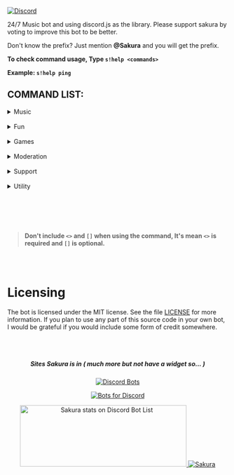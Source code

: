 
[![Discord](https://discordapp.com/api/guilds/492345609928572948/embed.png)](https://discord.gg/BTckadf)


24/7 Music bot and using discord.js as the library. Please support sakura by voting to improve this bot to be better.

Don't know the prefix? Just mention **@Sakura** and you will get the prefix.

**To check command usage, Type `s!help <commands>`**

**Example: `s!help ping`**



## COMMAND LIST:

<details>
<summary>Music</summary>
<br>

```
 s!search <Song Name>
 s!play <Song Name>
 s!loop
 s!shuffle
 s!lyrics <Song Name>
 s!np
 s!queue
 s!skip
 s!stop
 s!pause
 s!resume
 s!volume [1 - 100]
```

</details>
<br>
<details>
<summary>Fun</summary>
<br>

```
s!8ball <questions>
s!beautiful [@mention|id]
s!clapify [text]
s!clyde <text>
s!neko
s!f
s!owoify <text>
s!ratewaifu <mention|text>
s!sakura
s!say <text>
s!ship <@user1 @user2>
s!tableflip`
s!triggered [mention|id]
```

</details>
<br>
<details>
<summary>Games</summary>
<br>
	
```
s!akinator
s!connect4 [mention]
s!dice
s!hungergame <tribute>
s!lessons
s!tictactoe [mention]
```
</details>
<br>
<details>
<summary>Moderation</summary>
<br>

```
s!logging
s!welcomeimg
s!setprefix
```
	
</details>
<br>
<details>
<summary>Support</summary>
<br>
	
```
s!bugreport <bug content>
s!donate
s!invite
s!vote
```

</details>
<br>
<details>
<summary>Utility</summary>
<br>
	
```
s!avatar [mention|id]
s!changelog
s!dbl <options> <@bot>
s!discrim <discriminator>
s!help
s!ping
s!server [info|roles|emojis]
s!stats
s!shardinfo
s!botinfo
s!youtube <query>

```
</details>

<br></br>
<br></br>

> **Don't include `<>` and `[]` when using the command, It's mean `<>` is required and `[]` is optional.** </br>

<br></br>

# Licensing 

The bot is licensed under the MIT license. See the file [LICENSE](https://github.com/SharifPoetra/sakura/blob/master/LICENSE) for more information. If you plan to use any part of this source code in your own bot, I would be grateful if you would include some form of credit somewhere.


<br></br>

<div align="center">
<h5>Sites Sakura is in ( much more but not have a widget so... )</h5>

[![Discord Bots](https://discordbots.org/api/widget/500893309514940432.svg?usernamecolor=4e17b5&topcolor=2d54ff&middlecolor=442b0&datacolor=f442e5&highlightcolor=424bf4&labelcolor=eff0f9)](https://discordbots.org/bot/500893309514940432)


[![Bots for Discord](https://botsfordiscord.com/api/bot/500893309514940432/widget)](https://botsfordiscord.com/bots/500893309514940432) 


<a href="https://discordbotlist.com/bots/500893309514940432">
	<img 
		width="380" 
		height="140" 
		src="https://discordbotlist.com/bots/500893309514940432/widget" 
		alt="Sakura stats on Discord Bot List">
</a>

<a href="https://divinediscordbots.com/bots/500893309514940432">
  <img src="https://divinediscordbots.com/api/widget/500893309514940432.svg" alt="Sakura"/>
</a>
</div>